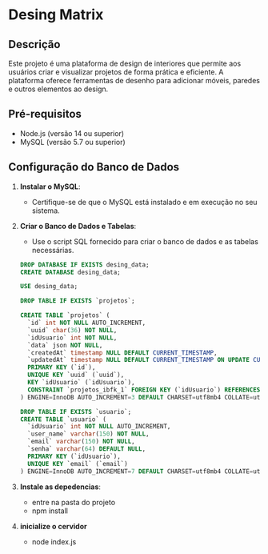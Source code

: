 # Desing Matrix

## Descrição

Este projeto é uma plataforma de design de interiores que permite aos usuários criar e visualizar projetos de forma prática e eficiente. A plataforma oferece ferramentas de desenho para adicionar móveis, paredes e outros elementos ao design.

## Pré-requisitos

- Node.js (versão 14 ou superior)
- MySQL (versão 5.7 ou superior)

## Configuração do Banco de Dados

1. **Instalar o MySQL**:
   - Certifique-se de que o MySQL está instalado e em execução no seu sistema.

2. **Criar o Banco de Dados e Tabelas**:
   - Use o script SQL fornecido para criar o banco de dados e as tabelas necessárias.

   ```sql
   DROP DATABASE IF EXISTS desing_data;
   CREATE DATABASE desing_data;

   USE desing_data;

   DROP TABLE IF EXISTS `projetos`;

   CREATE TABLE `projetos` (
     `id` int NOT NULL AUTO_INCREMENT,
     `uuid` char(36) NOT NULL,
     `idUsuario` int NOT NULL,
     `data` json NOT NULL,
     `createdAt` timestamp NULL DEFAULT CURRENT_TIMESTAMP,
     `updatedAt` timestamp NULL DEFAULT CURRENT_TIMESTAMP ON UPDATE CURRENT_TIMESTAMP,
     PRIMARY KEY (`id`),
     UNIQUE KEY `uuid` (`uuid`),
     KEY `idUsuario` (`idUsuario`),
     CONSTRAINT `projetos_ibfk_1` FOREIGN KEY (`idUsuario`) REFERENCES `usuario` (`idUsuario`)
   ) ENGINE=InnoDB AUTO_INCREMENT=3 DEFAULT CHARSET=utf8mb4 COLLATE=utf8mb4_0900_ai_ci;

   DROP TABLE IF EXISTS `usuario`;
   CREATE TABLE `usuario` (
     `idUsuario` int NOT NULL AUTO_INCREMENT,
     `user_name` varchar(150) NOT NULL,
     `email` varchar(150) NOT NULL,
     `senha` varchar(64) DEFAULT NULL,
     PRIMARY KEY (`idUsuario`),
     UNIQUE KEY `email` (`email`)
   ) ENGINE=InnoDB AUTO_INCREMENT=7 DEFAULT CHARSET=utf8mb4 COLLATE=utf8mb4_0900_ai_ci;


3. **Instale as depedencias**:
    - entre na pasta do projeto 
    - npm install

4. **inicialize o cervidor**
    - node index.js
